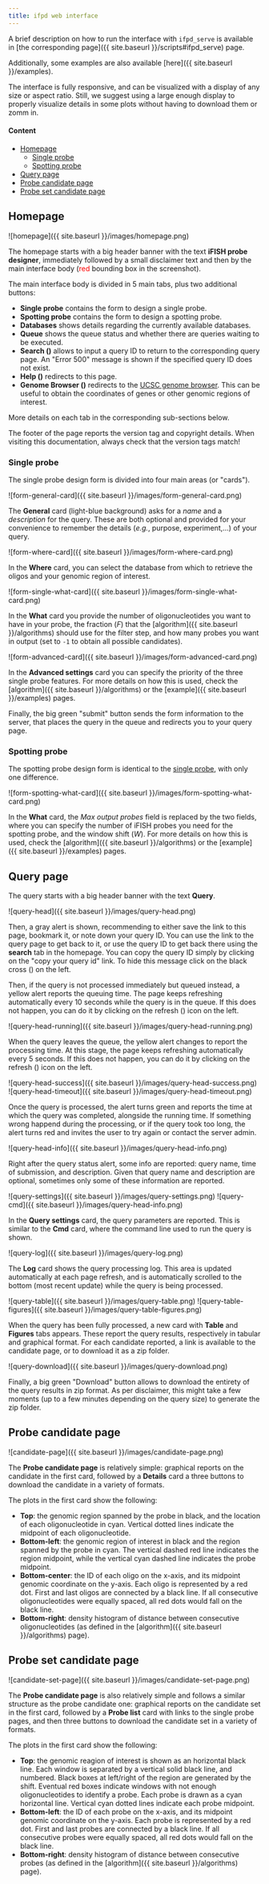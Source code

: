 ```yaml
---
title: ifpd web interface
---
```


A brief description on how to run the interface with `ifpd_serve` is available in [the corresponding page]({{ site.baseurl }}/scripts#ifpd_serve) page. 

Additionally, some examples are also available [here]({{ site.baseurl }}/examples).

The interface is fully responsive, and can be visualized with a display of any size or aspect ratio. Still, we suggest using a large enough display to properly visualize details in some plots without having to download them or zomm in.

#### Content

<!-- MarkdownTOC -->

- [Homepage](#homepage)
    - [Single probe](#single-probe)
    - [Spotting probe](#spotting-probe)
- [Query page](#query-page)
- [Probe candidate page](#probe-candidate-page)
- [Probe set candidate page](#probe-set-candidate-page)

<!-- /MarkdownTOC -->

## Homepage

![homepage]({{ site.baseurl }}/images/homepage.png)

The homepage starts with a big header banner with the text **iFISH probe designer**, immediately followed by a small disclaimer text and then by the main interface body (<span style="color: red;">red</span> bounding box in the screenshot).

<p class="mb-1">The main interface body is divided in 5 main tabs, plus two additional buttons:</p>

* **Single probe** contains the form to design a single probe.
* **Spotting probe** contains the form to design a spotting probe.
* **Databases** shows details regarding the currently available databases.
* **Queue** shows the queue status and whether there are queries waiting to be executed.
* **Search (<span class="fas fa-search"></span>)** allows to input a query ID to return to the corresponding query page. An "Error 500" message is shown if the specified query ID does not exist.
* **Help (<span class="fas fa-info-circle"></span>)** redirects to this page.
* **Genome Browser (<span class="fas fa-dna"></span>)** redirects to the [UCSC genome browser](http://genome.ucsc.edu/cgi-bin/hgTracks). This can be useful to obtain the coordinates of genes or other genomic regions of interest.

More details on each tab in the corresponding sub-sections below.

The footer of the page reports the version tag and copyright details. When visiting this documentation, always check that the version tags match!

### Single probe

The single probe design form is divided into four main areas (or "cards").

![form-general-card]({{ site.baseurl }}/images/form-general-card.png)

The **General** card (light-blue background) asks for a *name* and a *description* for the query. These are both optional and provided for your convenience to remember the details (*e.g.*, purpose, experiment,...) of your query.

![form-where-card]({{ site.baseurl }}/images/form-where-card.png)

In the **Where** card, you can select the database from which to retrieve the oligos and your genomic region of interest.

![form-single-what-card]({{ site.baseurl }}/images/form-single-what-card.png)

In the **What** card you provide the number of oligonucleotides you want to have in your probe, the fraction (*F*) that the [algorithm]({{ site.baseurl }}/algorithms) should use for the filter step, and how many probes you want in output (set to `-1` to obtain all possible candidates).

![form-advanced-card]({{ site.baseurl }}/images/form-advanced-card.png)

In the **Advanced settings** card you can specify the priority of the three single probe features. For more details on how this is used, check the [algorithm]({{ site.baseurl }}/algorithms) or the [example]({{ site.baseurl }}/examples) pages.

Finally, the big <span class="text-success">green</span> "submit" button sends the form information to the server, that places the query in the queue and redirects you to your query page.

### Spotting probe

The spotting probe design form is identical to the [single probe](#single-probe), with only one difference.

![form-spotting-what-card]({{ site.baseurl }}/images/form-spotting-what-card.png)

In the **What** card, the *Max output probes* field is replaced by the two fields, where you can specify the number of iFISH probes you need for the spotting probe, and the window shift (*W*). For more details on how this is used, check the [algorithm]({{ site.baseurl }}/algorithms) or the [example]({{ site.baseurl }}/examples) pages.

## Query page

The query starts with a big header banner with the text **Query**.

![query-head]({{ site.baseurl }}/images/query-head.png)

Then, a gray alert is shown, recommending to either save the link to this page, bookmark it, or note down your query ID. You can use the link to the query page to get back to it, or use the query ID to get back there using the **search** tab in the homepage. You can copy the query ID simply by clicking on the "copy your query id" link. To hide this message click on the black cross (<span class="fas fa-times"></span>) on the left.

Then, if the query is not processed immediately but queued instead, a <span class="text-warning">yellow</span> alert reports the queuing time. The page keeps refreshing automatically every 10 seconds while the query is in the queue. If this does not happen, you can do it by clicking on the refresh (<span class="fas fa-redo"></span>) icon on the left.

![query-head-running]({{ site.baseurl }}/images/query-head-running.png)

When the query leaves the queue, the <span class="text-warning">yellow</span> alert changes to report the processing time. At this stage, the page keeps refreshing automatically every 5 seconds. If this does not happen, you can do it by clicking on the refresh (<span class="fas fa-redo"></span>) icon on the left.

![query-head-success]({{ site.baseurl }}/images/query-head-success.png)
![query-head-timeout]({{ site.baseurl }}/images/query-head-timeout.png)

Once the query is processed, the alert turns <span class="text-success">green</span> and reports the time at which the query was completed, alongside the running time. If something wrong happend during the processing, or if the query took too long, the alert turns <span class="text-dange">red</span> and invites the user to try again or contact the server admin.

![query-head-info]({{ site.baseurl }}/images/query-head-info.png)

Right after the query status alert, some info are reported: query name, time of submission, and description. Given that query name and description are optional, sometimes only some of these information are reported.

![query-settings]({{ site.baseurl }}/images/query-settings.png)
![query-cmd]({{ site.baseurl }}/images/query-head-info.png)

In the **Query settings** card, the query parameters are reported. This is similar to the **Cmd** card, where the command line used to run the query is shown.

![query-log]({{ site.baseurl }}/images/query-log.png)

The **Log** card shows the query processing log. This area is updated automatically at each page refresh, and is automatically scrolled to the bottom (most recent update) while the query is being processed.

![query-table]({{ site.baseurl }}/images/query-table.png)
![query-table-figures]({{ site.baseurl }}/images/query-table-figures.png)

When the query has been fully processed, a new card with **Table** and **Figures** tabs appears. These report the query results, respectively in tabular and graphical format. For each candidate reported, a link is available to the candidate page, or to download it as a zip folder.

![query-download]({{ site.baseurl }}/images/query-download.png)

Finally, a big <span class="text-success">green</span> "Download" button allows to download the entirety of the query results in zip format. As per disclaimer, this might take a few moments (up to a few minutes depending on the query size) to generate the zip folder.

## Probe candidate page

![candidate-page]({{ site.baseurl }}/images/candidate-page.png)

The **Probe candidate page** is relatively simple: graphical reports on the candidate in the first card, followed by a **Details** card a three buttons to download the candidate in a variety of formats.

The plots in the first card show the following:

* **Top**: the genomic region spanned by the probe in black, and the location of each oligonucleotide in cyan. Vertical dotted lines indicate the midpoint of each oligonucleotide.
* **Bottom-left**: the genomic region of interest in black and the region spanned by the probe in cyan. The vertical dashed red line indicates the region midpoint, while the vertical cyan dashed line indicates the probe midpoint.
* **Bottom-center**: the ID of each oligo on the x-axis, and its midpoint genomic coordinate on the y-axis. Each oligo is represented by a red dot. First and last oligos are connected by a black line. If all consecutive oligonucleotides were equally spaced, all red dots would fall on the black line.
* **Bottom-right**: density histogram of distance between consecutive oligonucleotides (as defined in the [algorithm]({{ site.baseurl }}/algorithms) page).

## Probe set candidate page

![candidate-set-page]({{ site.baseurl }}/images/candidate-set-page.png)

The **Probe candidate page** is also relatively simple and follows a similar structure as the probe candidate one: graphical reports on the candidate set in the first card, followed by a **Probe list** card with links to the single probe pages, and then three buttons to download the candidate set in a variety of formats.

The plots in the first card show the following:

* **Top**: the genomic reagion of interest is shown as an horizontal black line. Each window is separated by a vertical solid black line, and numbered. Black boxes at left/right of the region are generated by the shift. Eventual red boxes indicate windows with not enough oligonucleotides to identify a probe. Each probe is drawn as a cyan horizontal line. Vertical cyan dotted lines indicate each probe midpoint.
* **Bottom-left**: the ID of each probe on the x-axis, and its midpoint genomic coordinate on the y-axis. Each probe is represented by a red dot. First and last probes are connected by a black line. If all consecutive probes were equally spaced, all red dots would fall on the black line.
* **Bottom-right**: density histogram of distance between consecutive probes (as defined in the [algorithm]({{ site.baseurl }}/algorithms) page).